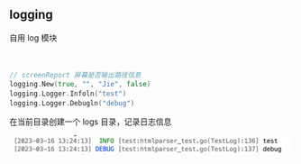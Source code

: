 ## logging

自用 log 模块

```go


// screenReport 屏幕是否输出路径信息
logging.New(true, "", "Jie", false)
logging.Logger.Infoln("test")
logging.Logger.Debugln("debug")

```

在当前目录创建一个 logs 目录，记录日志信息

![image-20230316132709613](images/image-20230316132709613.png)
